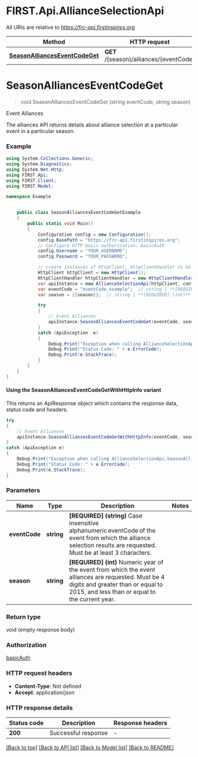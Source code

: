 # FIRST.Api.AllianceSelectionApi

All URIs are relative to *https://frc-api.firstinspires.org*

| Method | HTTP request | Description |
|--------|--------------|-------------|
| [**SeasonAlliancesEventCodeGet**](AllianceSelectionApi.md#seasonallianceseventcodeget) | **GET** /{season}/alliances/{eventCode} | Event Alliances |

<a id="seasonallianceseventcodeget"></a>
# **SeasonAlliancesEventCodeGet**
> void SeasonAlliancesEventCodeGet (string eventCode, string season)

Event Alliances

The alliances API returns details about alliance selection at a particular event in a particular season.

### Example
```csharp
using System.Collections.Generic;
using System.Diagnostics;
using System.Net.Http;
using FIRST.Api;
using FIRST.Client;
using FIRST.Model;

namespace Example


    public class SeasonAlliancesEventCodeGetExample
    {
        public static void Main()
        {
            Configuration config = new Configuration();
            config.BasePath = "https://frc-api.firstinspires.org";
            // Configure HTTP basic authorization: basicAuth
            config.Username = "YOUR_USERNAME";
            config.Password = "YOUR_PASSWORD";

            // create instances of HttpClient, HttpClientHandler to be reused later with different Api classes
            HttpClient httpClient = new HttpClient();
            HttpClientHandler httpClientHandler = new HttpClientHandler();
            var apiInstance = new AllianceSelectionApi(httpClient, config, httpClientHandler);
            var eventCode = "eventCode_example";  // string | **[REQUIRED] (string)** Case insensitive alphanumeric eventCode of the event from which the alliance selection results are requested. Must be at least 3 characters. 
            var season = {{season}};  // string | **[REQUIRED] (int)** Numeric year of the event from which the event alliances are requested. Must be 4 digits and greater than or equal to 2015, and less than or equal to the current year. 

            try
            {
                // Event Alliances
                apiInstance.SeasonAlliancesEventCodeGet(eventCode, season);
            }
            catch (ApiException  e)
            {
                Debug.Print("Exception when calling AllianceSelectionApi.SeasonAlliancesEventCodeGet: " + e.Message);
                Debug.Print("Status Code: " + e.ErrorCode);
                Debug.Print(e.StackTrace);
            }
        }
    }
}
```

#### Using the SeasonAlliancesEventCodeGetWithHttpInfo variant
This returns an ApiResponse object which contains the response data, status code and headers.

```csharp
try
{
    // Event Alliances
    apiInstance.SeasonAlliancesEventCodeGetWithHttpInfo(eventCode, season);
}
catch (ApiException e)
{
    Debug.Print("Exception when calling AllianceSelectionApi.SeasonAlliancesEventCodeGetWithHttpInfo: " + e.Message);
    Debug.Print("Status Code: " + e.ErrorCode);
    Debug.Print(e.StackTrace);
}
```

### Parameters

| Name | Type | Description | Notes |
|------|------|-------------|-------|
| **eventCode** | **string** | **[REQUIRED] (string)** Case insensitive alphanumeric eventCode of the event from which the alliance selection results are requested. Must be at least 3 characters.  |  |
| **season** | **string** | **[REQUIRED] (int)** Numeric year of the event from which the event alliances are requested. Must be 4 digits and greater than or equal to 2015, and less than or equal to the current year.  |  |

### Return type

void (empty response body)

### Authorization

[basicAuth](../README.md#basicAuth)

### HTTP request headers

 - **Content-Type**: Not defined
 - **Accept**: application/json


### HTTP response details
| Status code | Description | Response headers |
|-------------|-------------|------------------|
| **200** | Successful response |  -  |

[[Back to top]](#) [[Back to API list]](../../README.md#documentation-for-api-endpoints) [[Back to Model list]](../../README.md#documentation-for-models) [[Back to README]](../../README.md)

